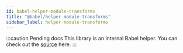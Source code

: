 ```yaml
---
id: babel-helper-module-transforms
title: "@babel/helper-module-transforms"
sidebar_label: helper-module-transforms
---
```


:::caution Pending docs
This library is an internal Babel helper. You can check out the [source](https://github.com/babel/babel/tree/main/packages/babel-helper-module-transforms) here.
:::
